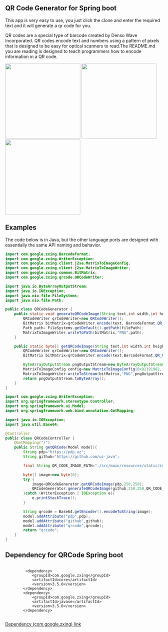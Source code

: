 





## QR Code Generator for Spring boot

This app is very easy to use, you just click the clone and enter the required text and it will generate a qr code for you.

QR codes are a special type of barcode created by Denso Wave Incorporated. QR codes encode text and numbers using a pattern of pixels that is designed to be easy for optical scanners to read.The README.md you are reading is designed to teach programmers how to encode information in a QR code.

<p float="left">
<img style="display:inline-block" src="https://raw.githubusercontent.com/kozakdenys/qr-code-styling/master/src/assets/facebook_example_new.png" width="240" />
<img style="display:inline-block" src="https://raw.githubusercontent.com/kozakdenys/qr-code-styling/master/src/assets/qr_code_example.png" width="240" />
<img style="display:inline-block" src="https://raw.githubusercontent.com/kozakdenys/qr-code-styling/master/src/assets/telegram_example_new.png" width="240" />
</p>

Examples
--------

The code below is in Java, but the other language ports are designed with essentially the same API naming and behavior.

```java
import com.google.zxing.BarcodeFormat;
import com.google.zxing.WriterException;
import com.google.zxing.client.j2se.MatrixToImageConfig;
import com.google.zxing.client.j2se.MatrixToImageWriter;
import com.google.zxing.common.BitMatrix;
import com.google.zxing.qrcode.QRCodeWriter;

import java.io.ByteArrayOutputStream;
import java.io.IOException;
import java.nio.file.FileSystems;
import java.nio.file.Path;

public class QRCodeGenerator {
    public static void generateQRCodeImage(String text,int width,int height,String filePath) throws WriterException, IOException {
        QRCodeWriter qrCodeWriter=new QRCodeWriter();
        BitMatrix bitMatrix=qrCodeWriter.encode(text, BarcodeFormat.QR_CODE,width,height);
        Path path= FileSystems.getDefault().getPath(filePath);
        MatrixToImageWriter.writeToPath(bitMatrix,"PNG",path);
    }

    public static byte[] getQRCodeImage(String text,int width,int height) throws WriterException, IOException {
        QRCodeWriter qrCodeWriter=new QRCodeWriter();
        BitMatrix bitMatrix=qrCodeWriter.encode(text,BarcodeFormat.QR_CODE,width,height);

        ByteArrayOutputStream pngOutputStream=new ByteArrayOutputStream();
        MatrixToImageConfig config=new MatrixToImageConfig(0xD2191902, 0xFFFFC041);
        MatrixToImageWriter.writeToStream(bitMatrix,"PNG",pngOutputStream,config);
        return pngOutputStream.toByteArray();
    }
}

```

```java
import com.google.zxing.WriterException;
import org.springframework.stereotype.Controller;
import org.springframework.ui.Model;
import org.springframework.web.bind.annotation.GetMapping;

import java.io.IOException;
import java.util.Base64;

@Controller
public class QRCodeController {
    @GetMapping("/")
    public String getQRCode(Model model){
        String pdp="https://pdp.uz";
        String github="https://github.com/uz-java";

        final String QR_CODE_IMAGE_PATH="./src/main/resources/static/img/QRCode.png";

        byte[] image=new byte[0];
        try {
            image=QRCodeGenerator.getQRCodeImage(pdp,250,250);
            QRCodeGenerator.generateQRCodeImage(github,250,250,QR_CODE_IMAGE_PATH);
        }catch (WriterException | IOException e){
            e.printStackTrace();
        }

        String qrcode = Base64.getEncoder().encodeToString(image);
        model.addAttribute("pdp",pdp);
        model.addAttribute("github",github);
        model.addAttribute("qrcode",qrcode);
        return "qrcode";
    }
}

```





## Dependency for QRCode Spring boot

```
        
         <dependency>
            <groupId>com.google.zxing</groupId>
            <artifactId>core</artifactId>
            <version>3.5.0</version>
        </dependency>
        <dependency>
            <groupId>com.google.zxing</groupId>
            <artifactId>javase</artifactId>
            <version>3.5.0</version>
        </dependency>
        
```
 <a href="https://mvnrepository.com/search?q=com.google.zxing" target="_blank">Dependency (com.google.zxing) link</a>
